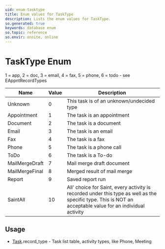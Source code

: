 ```yaml
---
uid: enum-tasktype
title: Enum values for TaskType
description: Lists the enum values for TaskType.
so.generated: true
keywords: database enum
so.topic: reference
so.envir: onsite, online
---
```


# TaskType Enum

1 = app, 2 = doc, 3 = email, 4 = fax, 5 = phone, 6 = todo - see EAppntRecordTypes

| Name | Value | Description |
|------|-------|-------------|
|Unknown|0|This task is of an unknown/undecided type|
|Appointment|1|The task is an appointment|
|Document|2|The task is a document|
|Email|3|The task is an email|
|Fax|4|The task is a fax|
|Phone|5|The task is a phone call|
|ToDo|6|The task is a To-do|
|MailMergeDraft|7|Mail merge draft document|
|MailMergeFinal|8|Merged result of mail merge|
|Report|9|Saved report run|
|SaintAll|10|All' choice for Saint, every activity is recorded under this type as well as the specific type. This is NOT an acceptable value for an individual activity|

## Usage

* [Task](../task.md).record_type - Task list table, activity types, like Phone, Meeting
